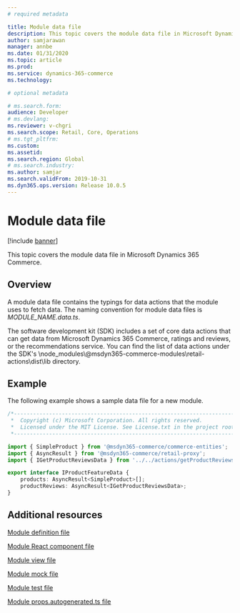 ```yaml
---
# required metadata

title: Module data file
description: This topic covers the module data file in Microsoft Dynamics 365 Commerce.
author: samjarawan
manager: annbe
ms.date: 01/31/2020
ms.topic: article
ms.prod: 
ms.service: dynamics-365-commerce
ms.technology: 

# optional metadata

# ms.search.form: 
audience: Developer
# ms.devlang: 
ms.reviewer: v-chgri
ms.search.scope: Retail, Core, Operations
# ms.tgt_pltfrm: 
ms.custom: 
ms.assetid: 
ms.search.region: Global
# ms.search.industry: 
ms.author: samjar
ms.search.validFrom: 2019-10-31
ms.dyn365.ops.version: Release 10.0.5
---
```

# Module data file

[!include [banner](../includes/banner.md)]

This topic covers the module data file in Microsoft Dynamics 365 Commerce.

## Overview

A module data file contains the typings for data actions that the module uses to fetch data. The naming convention for module data files is *MODULE\_NAME.data.ts*.

The software development kit (SDK) includes a set of core data actions that can get data from Microsoft Dynamics 365 Commerce, ratings and reviews, or the recommendations service. You can find the list of data actions under the SDK's \\node\_modules\\@msdyn365-commerce-modules\\retail-actions\\dist\\lib directory.

## Example

The following example shows a sample data file for a new module.

```typescript
/*---------------------------------------------------------------------------------------------
 *  Copyright (c) Microsoft Corporation. All rights reserved.
 *  Licensed under the MIT License. See License.txt in the project root for license information.
 *--------------------------------------------------------------------------------------------*/

import { SimpleProduct } from '@msdyn365-commerce/commerce-entities';
import { AsyncResult } from '@msdyn365-commerce/retail-proxy';
import { IGetProductReviewsData } from '../../actions/getProductReviews';

export interface IProductFeatureData {
    products: AsyncResult<SimpleProduct>[];
    productReviews: AsyncResult<IGetProductReviewsData>;
}
```
## Additional resources

[Module definition file](module-definition-file.md)

[Module React component file](module-react-file.md)

[Module view file](module-view-file.md)

[Module mock file](module-mock-file.md)

[Module test file](module-test-file.md)

[Module props.autogenerated.ts file](module-props-autogenerated-ts-file.md)

